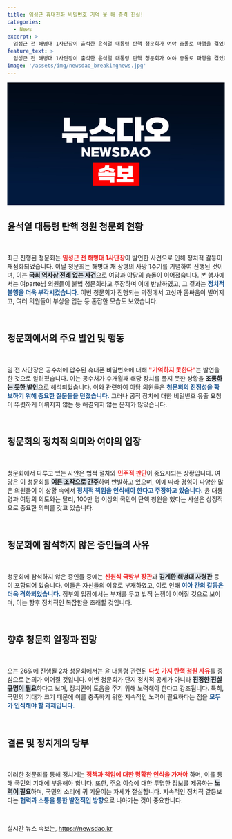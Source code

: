 ```yaml
---
title: 임성근 휴대전화 비밀번호 기억 못 해 충격 진실!
categories:
  - News
excerpt: >
  임성근 전 해병대 1사단장이 출석한 윤석열 대통령 탄핵 청문회가 여야 충돌로 파행을 겪었다. 청문회는 고영권 기자의 취재로 동물국회와 논란이 증폭, 국민의 관심이 집중되고 있다.
feature_text: >
  임성근 전 해병대 1사단장이 출석한 윤석열 대통령 탄핵 청문회가 여야 충돌로 파행을 겪었다. 청문회는 고영권 기자의 취재로 동물국회와 논란이 증폭, 국민의 관심이 집중되고 있다.
image: '/assets/img/newsdao_breakingnews.jpg'
---
```


<p><img src="/assets/img/newsdao_breakingnews.jpg" alt="ontimetimes 속보" /></p>

<h2 data-ke-size="size26">윤석열 대통령 탄핵 청원 청문회 현황</h2>

<p data-ke-size="size16">&nbsp;</p>

<p data-ke-size="size16">최근 진행된 청문회는 <b><span style="color: #ee2323;">임성근 전 해병대 1사단장</span></b>이 발언한 사건으로 인해 정치적 갈등이 재점화되었습니다. 이날 청문회는 해병대 채 상병의 사망 1주기를 기념하여 진행된 것이며, 이는 <b><span style="background-color: #21538527;">국회 역사상 전례 없는 사건</span></b>으로 여당과 야당의 충돌이 이어졌습니다. 본 행사에서는 여parte님 의원들이 불법 청문회라고 주장하며 이에 반발하였고, 그 결과는 <b><span style="color: #1a5490;">정치적 불행을 더욱 부각시켰습니다.</span></b> 이번 청문회가 진행되는 과정에서 고성과 몸싸움이 벌어지고, 여러 의원들이 부상을 입는 등 혼잡한 모습도 보였습니다.</p>

<p data-ke-size="size16">&nbsp;</p>

<h2 data-ke-size="size26">청문회에서의 주요 발언 및 행동</h2>

<p data-ke-size="size16">&nbsp;</p>

<p data-ke-size="size16">임 전 사단장은 공수처에 압수된 휴대폰 비밀번호에 대해 <b><span style="color: #ee2323;">"기억하지 못한다"</span></b>는 발언을 한 것으로 알려졌습니다. 이는 공수처가 수개월째 해당 장치를 풀지 못한 상황을 <b><span style="background-color: #21538527;">조롱하는 듯한 발언</span></b>으로 해석되었습니다. 이와 관련하여 야당 의원들은 <b><span style="color: #1a5490;">청문회의 진정성을 확보하기 위해 중요한 질문들을 던졌습니다.</span></b> 그러나 공적 장치에 대한 비밀번호 유출 요청이 뚜렷하게 이뤄지지 않는 등 해결되지 않는 문제가 많았습니다.</p>

<p data-ke-size="size16">&nbsp;</p>

<h2 data-ke-size="size26">청문회의 정치적 의미와 여야의 입장</h2>

<p data-ke-size="size16">&nbsp;</p>

<p data-ke-size="size16">청문회에서 다루고 있는 사안은 법적 절차와 <b><span style="color: #ee2323;">민주적 판단</span></b>이 중요시되는 상황입니다. 여당은 이 청문회를 <b><span style="background-color: #21538527;">여론 조작으로 간주</span></b>하여 반발하고 있으며, 이에 따라 경험이 다양한 많은 의원들이 이 상황 속에서 <b><span style="color: #1a5490;">정치적 책임을 인식해야 한다고 주장하고 있습니다.</span></b> 윤 대통령과 여당의 의도와는 달리, 100만 명 이상의 국민이 탄핵 청원을 했다는 사실은 상징적으로 중요한 의미를 갖고 있습니다.</p>

<p data-ke-size="size16">&nbsp;</p>

<h2 data-ke-size="size26">청문회에 참석하지 않은 증인들의 사유</h2>

<p data-ke-size="size16">&nbsp;</p>

<p data-ke-size="size16">청문회에 참석하지 않은 증인들 중에는 <b><span style="color: #ee2323;">신원식 국방부 장관</span></b>과 <b><span style="background-color: #21538527;">김계환 해병대 사령관</span></b> 등이 포함되어 있습니다. 이들은 자신들의 이유로 부재하였고, 이로 인해 <b><span style="color: #1a5490;">여야 간의 갈등은 더욱 격화되었습니다.</span></b> 정부의 입장에서는 부재를 두고 법적 논쟁이 이어질 것으로 보이며, 이는 향후 정치적인 복잡함을 초래할 것입니다.</p>

<p data-ke-size="size16">&nbsp;</p>

<h2 data-ke-size="size26">향후 청문회 일정과 전망</h2>

<p data-ke-size="size16">&nbsp;</p>

<p data-ke-size="size16">오는 26일에 진행될 2차 청문회에서는 윤 대통령 관련된 <b><span style="color: #ee2323;">다섯 가지 탄핵 청원 사유</span></b>를 중심으로 논의가 이어질 것입니다. 이번 청문회가 단지 정치적 공세가 아니라 <b><span style="background-color: #21538527;">진정한 진실 규명이 필요</span></b>하다고 보며, 정치권이 도움을 주기 위해 노력해야 한다고 강조됩니다. 특히, 국민의 기대가 크기 때문에 이를 충족하기 위한 지속적인 노력이 필요하다는 점을 <b><span style="color: #1a5490;">모두가 인식해야 할 과제입니다.</span></b></p>

<p data-ke-size="size16">&nbsp;</p>

<h2 data-ke-size="size26">결론 및 정치계의 당부</h2>

<p data-ke-size="size16">&nbsp;</p>

<p data-ke-size="size16">이러한 청문회를 통해 정치계는 <b><span style="color: #ee2323;">정책과 책임에 대한 명확한 인식을 가져야</span></b> 하며, 이를 통해 국민의 기대에 부응해야 합니다. 또한, 주요 이슈에 대한 투명한 정보를 제공하는 <b><span style="background-color: #21538527;">노력이 필요</span></b>하며, 국민의 소리에 귀 기울이는 자세가 절실합니다. 지속적인 정치적 갈등보다는 <b><span style="color: #1a5490;">협력과 소통을 통한 발전적인 방향</span></b>으로 나아가는 것이 중요합니다.</p>

<p data-ke-size="size16">&nbsp;</p>
실시간 뉴스 속보는, <a href="https://newsdao.kr" rel="dofollow">https://newsdao.kr</a>


